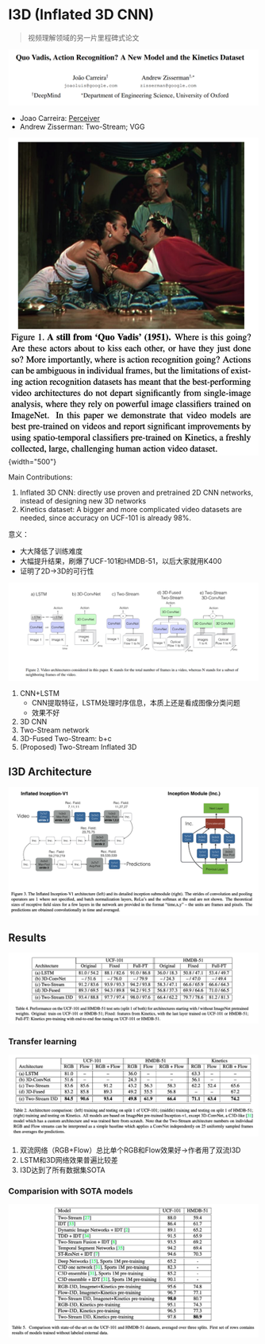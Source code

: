 I3D (Inflated 3D CNN)
===

> 视频理解领域的另一片里程碑式论文

![i3d-cover](imgs/i3d-cover.png)

- Joao Carreira: [Perceiver](https://arxiv.org/abs/2103.03206)
- Andrew Zisserman: Two-Stream; VGG

![i3d-motivation](imgs/i3d-motivation.png){width="500"}

Main Contributions:

1. Inflated 3D CNN: directly use proven and pretrained 2D CNN networks, instead of designing new 3D networks
2. Kinetics dataset: A bigger and more complicated video datasets are needed, since accuracy on UCF-101 is already 98%.

意义：

- 大大降低了训练难度
- 大幅提升结果，刷爆了UCF-101和HMDB-51，以后大家就用K400
- 证明了2D→3D的可行性

![i3d-video-architectures](imgs/i3d-video-architectures.png)

1. CNN+LSTM
    - CNN提取特征，LSTM处理时序信息，本质上还是看成图像分类问题
    - 效果不好
2. 3D CNN
3. Two-Stream network
4. 3D-Fused Two-Stream: b+c
5. (Proposed) Two-Stream Inflated 3D

I3D Architecture
---

![i3d-architecture](imgs/i3d-architecture.png)

Results
---

![i3d-performance](imgs/i3d-performance.png)

### Transfer learning

![i3d-transfer](imgs/i3d-transfer.png)

1. 双流网络（RGB+Flow）总比单个RGB和Flow效果好→作者用了双流I3D
2. LSTM和3D网络效果普遍比较差
3. I3D达到了所有数据集SOTA

### Comparision with SOTA models

![i3d-comparison](imgs/i3d-comparison.png)
